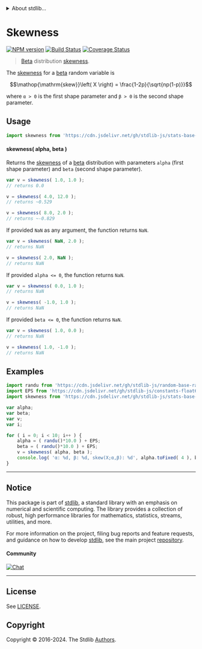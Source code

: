 <!--

@license Apache-2.0

Copyright (c) 2018 The Stdlib Authors.

Licensed under the Apache License, Version 2.0 (the "License");
you may not use this file except in compliance with the License.
You may obtain a copy of the License at

   http://www.apache.org/licenses/LICENSE-2.0

Unless required by applicable law or agreed to in writing, software
distributed under the License is distributed on an "AS IS" BASIS,
WITHOUT WARRANTIES OR CONDITIONS OF ANY KIND, either express or implied.
See the License for the specific language governing permissions and
limitations under the License.

-->


<details>
  <summary>
    About stdlib...
  </summary>
  <p>We believe in a future in which the web is a preferred environment for numerical computation. To help realize this future, we've built stdlib. stdlib is a standard library, with an emphasis on numerical and scientific computation, written in JavaScript (and C) for execution in browsers and in Node.js.</p>
  <p>The library is fully decomposable, being architected in such a way that you can swap out and mix and match APIs and functionality to cater to your exact preferences and use cases.</p>
  <p>When you use stdlib, you can be absolutely certain that you are using the most thorough, rigorous, well-written, studied, documented, tested, measured, and high-quality code out there.</p>
  <p>To join us in bringing numerical computing to the web, get started by checking us out on <a href="https://github.com/stdlib-js/stdlib">GitHub</a>, and please consider <a href="https://opencollective.com/stdlib">financially supporting stdlib</a>. We greatly appreciate your continued support!</p>
</details>

# Skewness

[![NPM version][npm-image]][npm-url] [![Build Status][test-image]][test-url] [![Coverage Status][coverage-image]][coverage-url] <!-- [![dependencies][dependencies-image]][dependencies-url] -->

> [Beta][beta-distribution] distribution [skewness][skewness].

<!-- Section to include introductory text. Make sure to keep an empty line after the intro `section` element and another before the `/section` close. -->

<section class="intro">

The [skewness][skewness] for a [beta][beta-distribution] random variable is

<!-- <equation class="equation" label="eq:beta_skewness" align="center" raw="\operatorname{skew}\left( X \right) = \frac{1-2p}{\sqrt{np(1-p)}}" alt="Skewness for a beta distribution."> -->

```math
\mathop{\mathrm{skew}}\left( X \right) = \frac{1-2p}{\sqrt{np(1-p)}}
```

<!-- <div class="equation" align="center" data-raw-text="\operatorname{skew}\left( X \right) = \frac{1-2p}{\sqrt{np(1-p)}}" data-equation="eq:beta_skewness">
    <img src="https://cdn.jsdelivr.net/gh/stdlib-js/stdlib@51534079fef45e990850102147e8945fb023d1d0/lib/node_modules/@stdlib/stats/base/dists/beta/skewness/docs/img/equation_beta_skewness.svg" alt="Skewness for a beta distribution.">
    <br>
</div> -->

<!-- </equation> -->

where `α > 0` is the first shape parameter and `β > 0` is the second shape parameter.

</section>

<!-- /.intro -->

<!-- Package usage documentation. -->



<section class="usage">

## Usage

```javascript
import skewness from 'https://cdn.jsdelivr.net/gh/stdlib-js/stats-base-dists-beta-skewness@v0.2.1-deno/mod.js';
```

#### skewness( alpha, beta )

Returns the [skewness][skewness] of a [beta][beta-distribution] distribution with parameters `alpha` (first shape parameter) and `beta` (second shape parameter).

```javascript
var v = skewness( 1.0, 1.0 );
// returns 0.0

v = skewness( 4.0, 12.0 );
// returns ~0.529

v = skewness( 8.0, 2.0 );
// returns ~-0.829
```

If provided `NaN` as any argument, the function returns `NaN`.

```javascript
var v = skewness( NaN, 2.0 );
// returns NaN

v = skewness( 2.0, NaN );
// returns NaN
```

If provided `alpha <= 0`, the function returns `NaN`.

```javascript
var v = skewness( 0.0, 1.0 );
// returns NaN

v = skewness( -1.0, 1.0 );
// returns NaN
```

If provided `beta <= 0`, the function returns `NaN`.

```javascript
var v = skewness( 1.0, 0.0 );
// returns NaN

v = skewness( 1.0, -1.0 );
// returns NaN
```

</section>

<!-- /.usage -->

<!-- Package usage notes. Make sure to keep an empty line after the `section` element and another before the `/section` close. -->

<section class="notes">

</section>

<!-- /.notes -->

<!-- Package usage examples. -->

<section class="examples">

## Examples

<!-- eslint no-undef: "error" -->

```javascript
import randu from 'https://cdn.jsdelivr.net/gh/stdlib-js/random-base-randu@deno/mod.js';
import EPS from 'https://cdn.jsdelivr.net/gh/stdlib-js/constants-float64-eps@deno/mod.js';
import skewness from 'https://cdn.jsdelivr.net/gh/stdlib-js/stats-base-dists-beta-skewness@v0.2.1-deno/mod.js';

var alpha;
var beta;
var v;
var i;

for ( i = 0; i < 10; i++ ) {
    alpha = ( randu()*10.0 ) + EPS;
    beta = ( randu()*10.0 ) + EPS;
    v = skewness( alpha, beta );
    console.log( 'α: %d, β: %d, skew(X;α,β): %d', alpha.toFixed( 4 ), beta.toFixed( 4 ), v.toFixed( 4 ) );
}
```

</section>

<!-- /.examples -->

<!-- Section to include cited references. If references are included, add a horizontal rule *before* the section. Make sure to keep an empty line after the `section` element and another before the `/section` close. -->

<section class="references">

</section>

<!-- /.references -->

<!-- Section for related `stdlib` packages. Do not manually edit this section, as it is automatically populated. -->

<section class="related">

</section>

<!-- /.related -->

<!-- Section for all links. Make sure to keep an empty line after the `section` element and another before the `/section` close. -->


<section class="main-repo" >

* * *

## Notice

This package is part of [stdlib][stdlib], a standard library with an emphasis on numerical and scientific computing. The library provides a collection of robust, high performance libraries for mathematics, statistics, streams, utilities, and more.

For more information on the project, filing bug reports and feature requests, and guidance on how to develop [stdlib][stdlib], see the main project [repository][stdlib].

#### Community

[![Chat][chat-image]][chat-url]

---

## License

See [LICENSE][stdlib-license].


## Copyright

Copyright &copy; 2016-2024. The Stdlib [Authors][stdlib-authors].

</section>

<!-- /.stdlib -->

<!-- Section for all links. Make sure to keep an empty line after the `section` element and another before the `/section` close. -->

<section class="links">

[npm-image]: http://img.shields.io/npm/v/@stdlib/stats-base-dists-beta-skewness.svg
[npm-url]: https://npmjs.org/package/@stdlib/stats-base-dists-beta-skewness

[test-image]: https://github.com/stdlib-js/stats-base-dists-beta-skewness/actions/workflows/test.yml/badge.svg?branch=v0.2.1
[test-url]: https://github.com/stdlib-js/stats-base-dists-beta-skewness/actions/workflows/test.yml?query=branch:v0.2.1

[coverage-image]: https://img.shields.io/codecov/c/github/stdlib-js/stats-base-dists-beta-skewness/main.svg
[coverage-url]: https://codecov.io/github/stdlib-js/stats-base-dists-beta-skewness?branch=main

<!--

[dependencies-image]: https://img.shields.io/david/stdlib-js/stats-base-dists-beta-skewness.svg
[dependencies-url]: https://david-dm.org/stdlib-js/stats-base-dists-beta-skewness/main

-->

[chat-image]: https://img.shields.io/gitter/room/stdlib-js/stdlib.svg
[chat-url]: https://app.gitter.im/#/room/#stdlib-js_stdlib:gitter.im

[stdlib]: https://github.com/stdlib-js/stdlib

[stdlib-authors]: https://github.com/stdlib-js/stdlib/graphs/contributors

[umd]: https://github.com/umdjs/umd
[es-module]: https://developer.mozilla.org/en-US/docs/Web/JavaScript/Guide/Modules

[deno-url]: https://github.com/stdlib-js/stats-base-dists-beta-skewness/tree/deno
[deno-readme]: https://github.com/stdlib-js/stats-base-dists-beta-skewness/blob/deno/README.md
[umd-url]: https://github.com/stdlib-js/stats-base-dists-beta-skewness/tree/umd
[umd-readme]: https://github.com/stdlib-js/stats-base-dists-beta-skewness/blob/umd/README.md
[esm-url]: https://github.com/stdlib-js/stats-base-dists-beta-skewness/tree/esm
[esm-readme]: https://github.com/stdlib-js/stats-base-dists-beta-skewness/blob/esm/README.md
[branches-url]: https://github.com/stdlib-js/stats-base-dists-beta-skewness/blob/main/branches.md

[stdlib-license]: https://raw.githubusercontent.com/stdlib-js/stats-base-dists-beta-skewness/main/LICENSE

[beta-distribution]: https://en.wikipedia.org/wiki/Beta_distribution

[skewness]: https://en.wikipedia.org/wiki/Skewness

</section>

<!-- /.links -->
